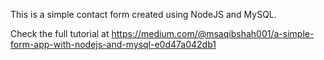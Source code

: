 This is a simple contact form created using NodeJS and MySQL.

Check the full tutorial at https://medium.com/@msaqibshah001/a-simple-form-app-with-nodejs-and-mysql-e0d47a042db1
